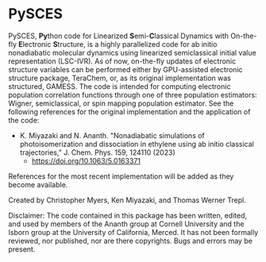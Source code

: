 # PySCES
PySCES, **Py**thon code for Linearized **S**emi-**C**lassical Dynamics with On-the-fly **E**lectronic **S**tructure, is a highly parallelized code for ab initio nonadiabatic molecular dynamics using linearized semiclassical initial value representation (LSC-IVR). As of now, on-the-fly updates of electronic structure variables can be performed either by GPU-assisted electronic structure package, TeraChem, or, as its original implementation was structured, GAMESS. The code is intended for computing electronic population correlation functions through one of three population estimators: Wigner, semiclassical, or spin mapping population estimator. See the following references for the original implementation and the application of the code:

- K. Miyazaki and N. Ananth. "Nonadiabatic simulations of photoisomerization and dissociation in ethylene using ab initio classical trajectories," J. Chem. Phys. 159, 124110 (2023)
  - https://doi.org/10.1063/5.0163371

References for the most recent implementation will be added as they become available.

Created by Christopher Myers, Ken Miyazaki, and Thomas Werner Trepl.

Disclaimer: The code contained in this package has been written, edited, and used by members of the Ananth group at Cornell University and the Isborn group at the University of California, Merced. It has not been formally reviewed, nor published, nor are there copyrights. Bugs and errors may be present.
